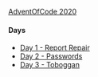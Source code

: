 [AdventOfCode 2020](https://adventofcode.com/2020)


#### Days
- [Day 1 - Report Repair](./1_ReportRepair)
- [Day 2 - Passwords](./2_Passwords)
- [Day 3 - Toboggan](./3_Tobogan-Trajectory)
